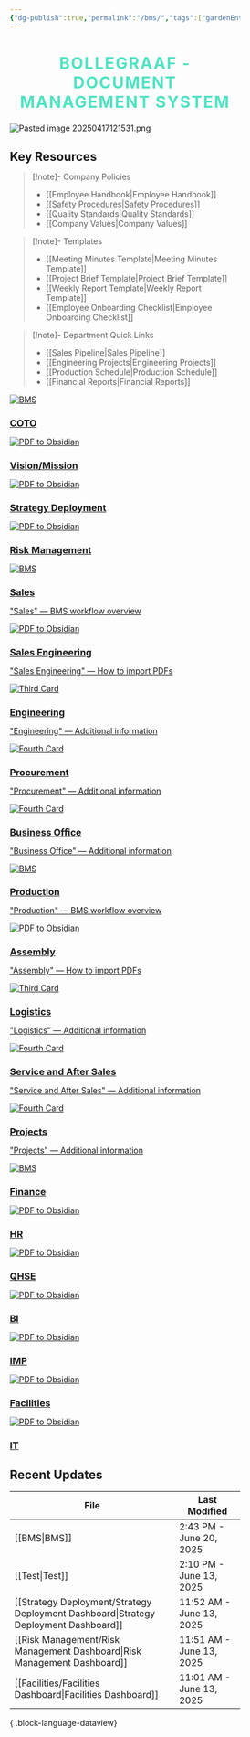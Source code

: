 ```yaml
---
{"dg-publish":true,"permalink":"/bms/","tags":["gardenEntry"],"noteIcon":"1"}
---
```


# Bollegraaf - Document Management System

![Pasted image 20250417121531.png](/img/user/attachments/Pasted%20image%2020250417121531.png)

## Key Resources

> [!note]- Company Policies
> 
> - [[Employee Handbook\|Employee Handbook]]
> - [[Safety Procedures\|Safety Procedures]]
> - [[Quality Standards\|Quality Standards]]
> - [[Company Values\|Company Values]]

> [!note]- Templates
> 
> - [[Meeting Minutes Template\|Meeting Minutes Template]]
> - [[Project Brief Template\|Project Brief Template]]
> - [[Weekly Report Template\|Weekly Report Template]]
> - [[Employee Onboarding Checklist\|Employee Onboarding Checklist]]

> [!note]- Department Quick Links
> 
> - [[Sales Pipeline\|Sales Pipeline]]
> - [[Engineering Projects\|Engineering Projects]]
> - [[Production Schedule\|Production Schedule]]
> - [[Financial Reports\|Financial Reports]]
<div class="flashcard-grid grid-4">
  <div class="flashcard theme-cyan">
    <a href="/COTO/COTO-Dashboard">
      <div class="flashcard-image">
        <img src="/img/OfficeBollegraaf.png" alt="BMS">
      </div>
      <div class="flashcard-content">
        <h3>COTO</h3>
        <p></p>
      </div>
    </a>
  </div>
  
  <div class="flashcard theme-cyan">
    <a href="/Vision-Mission/Vision-Mission">
      <div class="flashcard-image">
        <img src="/img/OfficeBollegraaf.png" alt="PDF to Obsidian">
      </div>
      <div class="flashcard-content">
        <h3>Vision/Mission</h3>
        <p></p>
      </div>
    </a>
  </div>
  
  <div class="flashcard theme-cyan">
    <a href="/Strategy-Deployment/Strategy-Deployment-Dashboard">
      <div class="flashcard-image">
        <img src="/img/OfficeBollegraaf.png" alt="PDF to Obsidian">
      </div>
      <div class="flashcard-content">
        <h3>Strategy Deployment</h3>
        <p></p>
      </div>
    </a>
  </div>
  
  <div class="flashcard theme-cyan">
    <a href="/Risk-Management/Risk-Management-Dashboard">
      <div class="flashcard-image">
        <img src="/img/OfficeBollegraaf.png" alt="PDF to Obsidian">
      </div>
      <div class="flashcard-content">
        <h3>Risk Management</h3>
        <p></p>
      </div>
    </a>
  </div>
</div>


<div class="flashcard-grid grid-10">
  <div class="flashcard theme-orange">
    <a href="/Sales/Sales-Dashboard">
      <div class="flashcard-image">
        <img 
        src="/img/OfficeBollegraaf.png" 
        alt="BMS">
      </div>
      <div class="flashcard-content">
        <h3>Sales</h3>
        <p>"Sales" — BMS workflow overview</p>
      </div>
    </a>
  </div>
  <div class="flashcard theme-orange">
    <a href="/Sales-Engineering/Sales-Engineering-Dashboard">
      <div class="flashcard-image">
        <img src="/img/BRS_Shield.png" alt="PDF to Obsidian">
      </div>
      <div class="flashcard-content">
        <h3>Sales Engineering</h3>
        <p>"Sales Engineering" — How to import PDFs</p>
      </div>
    </a>
  </div>
  <div class="flashcard theme-orange">
    <a href="/Engineering/Engineering-Dashboard">
      <div class="flashcard-image">
        <img src="/img/Your-Third-Image.png" alt="Third Card">
      </div>
      <div class="flashcard-content">
        <h3>Engineering</h3>
        <p>"Engineering" — Additional information</p>
      </div>
    </a>
  </div>
  <div class="flashcard theme-orange">
      <a href="/Procurement/Procurement-Dashboard">
      <div class="flashcard-image">
        <img src="/img/Your-Fourth-Image.png" alt="Fourth Card">
      </div>
      <div class="flashcard-content">
        <h3>Procurement</h3>
        <p>"Procurement" — Additional information</p>
      </div>
    </a>
  </div>
    <div class="flashcard theme-orange">
    <a href="/Business-Office/Business-Office-Dashboard">
      <div class="flashcard-image">
        <img src="/img/Your-Fourth-Image.png" alt="Fourth Card">
      </div>
      <div class="flashcard-content">
        <h3>Business Office</h3>
        <p>"Business Office" — Additional information</p>
      </div>
    </a>
  </div>
  <div class="flashcard theme-orange">
    <a href="/Production/Production-Dashboard">
      <div class="flashcard-image">
        <img 
        src="/img/OfficeBollegraaf.png" 
        alt="BMS">
      </div>
      <div class="flashcard-content">
        <h3>Production</h3>
        <p>"Production" — BMS workflow overview</p>
      </div>
    </a>
  </div>
  <div class="flashcard theme-orange">
    <a href="/Assembly/Assembly-Dashboard">
      <div class="flashcard-image">
        <img src="/img/BRS_Shield.png" alt="PDF to Obsidian">
      </div>
      <div class="flashcard-content">
        <h3>Assembly</h3>
        <p>"Assembly" — How to import PDFs</p>
      </div>
    </a>
  </div>
  <div class="flashcard theme-orange">
    <a href="/Logistics/Logistics-Dashboard">
      <div class="flashcard-image">
        <img src="/img/Your-Third-Image.png" alt="Third Card">
      </div>
      <div class="flashcard-content">
        <h3>Logistics</h3>
        <p>"Logistics" — Additional information</p>
      </div>
    </a>
  </div>
  <div class="flashcard theme-orange">
    <a href="/Service-and-After-Sales/Service-and-After-Sales-Dashboard">
      <div class="flashcard-image">
        <img src="/img/Your-Fourth-Image.png" alt="Fourth Card">
      </div>
      <div class="flashcard-content">
        <h3>Service and After Sales</h3>
        <p>"Service and After Sales" — Additional information</p>
      </div>
    </a>
  </div>
    <div class="flashcard theme-orange">
    <a href="/Projects/Projects-Dashboard">
      <div class="flashcard-image">
        <img src="/img/Your-Fourth-Image.png" alt="Fourth Card">
      </div>
      <div class="flashcard-content">
        <h3>Projects</h3>
        <p>"Projects" — Additional information</p>
      </div>
    </a>
  </div>
</div>


<div class="flashcard-grid grid-7">
  <div class="flashcard theme-red">
    <a href="/Finance/Finance-Dashboard">
      <div class="flashcard-image">
        <img src="/img/OfficeBollegraaf.png" alt="BMS">
      </div>
      <div class="flashcard-content">
        <h3>Finance</h3>
        <p></p>
      </div>
    </a>
  </div>
  
  <div class="flashcard theme-red">
    <a href="/HR/HR-Dashboard">
      <div class="flashcard-image">
        <img src="/img/OfficeBollegraaf.png" alt="PDF to Obsidian">
      </div>
      <div class="flashcard-content">
        <h3>HR</h3>
        <p></p>
      </div>
    </a>
  </div>
  
  <div class="flashcard theme-red">
    <a href="/QHSE/QHSE-Dashboard">
      <div class="flashcard-image">
        <img src="/img/OfficeBollegraaf.png" alt="PDF to Obsidian">
      </div>
      <div class="flashcard-content">
        <h3>QHSE</h3>
        <p></p>
      </div>
    </a>
  </div>
  
  <div class="flashcard theme-red">
    <a href="/BI/BI-Dashboard">
      <div class="flashcard-image">
        <img src="/img/OfficeBollegraaf.png" alt="PDF to Obsidian">
      </div>
      <div class="flashcard-content">
        <h3>BI</h3>
        <p></p>
      </div>
    </a>
  </div>
    <div class="flashcard theme-red">
    <a href="/IMP/IMP-Dashboard">
      <div class="flashcard-image">
        <img src="/img/OfficeBollegraaf.png" alt="PDF to Obsidian">
      </div>
      <div class="flashcard-content">
        <h3>IMP</h3>
        <p></p>
      </div>
    </a>
  </div>
    <div class="flashcard theme-red">
    <a href="/Facilities/Facilities-Dashboard">
      <div class="flashcard-image">
        <img src="/img/OfficeBollegraaf.png" alt="PDF to Obsidian">
      </div>
      <div class="flashcard-content">
        <h3>Facilities</h3>
        <p></p>
      </div>
    </a>
  </div>
    <div class="flashcard theme-red">
    <a href="/IT/IT-Dashboard">
      <div class="flashcard-image">
        <img src="/img/OfficeBollegraaf.png" alt="PDF to Obsidian">
      </div>
      <div class="flashcard-content">
        <h3>IT</h3>
        <p></p>
      </div>
    </a>
  </div>
</div>

## Recent Updates
| File                                                                                    | Last Modified            |
| --------------------------------------------------------------------------------------- | ------------------------ |
| [[BMS\|BMS]]                                                                         | 2:43 PM - June 20, 2025  |
| [[Test\|Test]]                                                                       | 2:10 PM - June 13, 2025  |
| [[Strategy Deployment/Strategy Deployment Dashboard\|Strategy Deployment Dashboard]] | 11:52 AM - June 13, 2025 |
| [[Risk Management/Risk Management Dashboard\|Risk Management Dashboard]]             | 11:51 AM - June 13, 2025 |
| [[Facilities/Facilities Dashboard\|Facilities Dashboard]]                            | 11:01 AM - June 13, 2025 |

{ .block-language-dataview}



<!DOCTYPE html>
<html lang="en">
<head>
    <meta charset="UTF-8">
    <meta name="viewport" content="width=device-width, initial-scale=1.0">
    <title>Interactive Art: Venn & Butterfly</title>
    <style>
        * {
            box-sizing: border-box;
            margin: 0;
            padding: 0;
        }

        body {
            background: #000;
            display: flex;
            flex-direction: column;
            align-items: center;
            justify-content: center;
            min-height: 100vh;
            font-family: 'Arial', sans-serif;
            overflow-x: hidden;
        }

        .art-container {
            display: flex;
            flex-direction: column;
            align-items: center;
            gap: 40px;
            width: 100%;
            padding: 40px;
        }

        /* Venn Diagram Styles */
        .venn {
            overflow: hidden;
            position: relative;
            border-radius: 50%;
            background: #0e2a23;
            text-transform: uppercase;
            font-size: 24px;
            color: white;
            font-weight: bold;
            line-height: 1;
            width: 80vmin;
            height: 80vmin;
            padding: 40px;
            margin: 0 auto;
            box-shadow: 0 0 30px rgba(80, 227, 194, 0.3);
        }

        .venn:hover,
        .venn:hover *,
        .venn:hover *:after {
            animation-play-state: paused;
        }
        
        .venn > span {
            position: relative;
            z-index: 1;
            text-align: center;
            display: block;
            font-size: 32px;
        }
        
        .venn > span:nth-child(2) {
            position: absolute;
            inset: 53% 0 0 0;
        }

        .venn__circles {
            position: absolute;
            inset: auto 0 12% 0;
            margin: auto;
            width: 78%;
            height: 73%;
            transform-origin: 50% 55%;
            animation: venn_rotate 7s linear infinite;
        }

        .venn__circles i {
            animation: venn_rotate 7s linear infinite;
            animation-direction: reverse;
            position: absolute;
            bottom: 0;
            margin: auto;
            width: 62%;
            aspect-ratio: 1/ 1;
            border-radius: 50%;
            background: rgb(80 227 194 / 50%);
        }

        .venn__circles i:nth-child(2) {
            --animation-delay: calc(-7s / 3 * 2);
            right: 0;
            bottom: 0;
        }

        .venn__circles i:nth-child(3) {
            --animation-delay: calc(-7s / 3);
            left: 0;
            right: 0;
            bottom: auto;
        }
            
        .venn__circles em {
            font-style: normal;
            position: absolute;
            inset: 35% 5%;
            animation: venn_rotate 7s linear infinite;
            animation-delay: var(--animation-delay);
            display: flex;
            align-items: flex-end;
        }

        .venn__circles em:after {
            content: attr(data-text);
            display: flex;
            align-items: center;
            justify-content: center;
            text-align: center;
            width: 66.6666666%;
            animation: venn_rotate 7s linear infinite;
            animation-delay: var(--animation-delay);
            animation-direction: reverse;
        }

        @keyframes venn_rotate {
            from { transform: rotate(0deg); }
            to { transform: rotate(360deg); }
        }

        /* Butterfly Styles */
        .butterfly-container {
            position: relative;
            width: 200px;
            height: 200px;
            transform-style: preserve-3d;
            animation: float 4s ease-in-out infinite;
            margin-top: 40px;
        }

        @keyframes float {
            0%, 100% { transform: translateY(0) rotateX(-5deg); }
            50% { transform: translateY(-20px) rotateX(5deg); }
        }

        .wing {
            position: absolute;
            width: 100px;
            height: 150px;
            transform-origin: right center;
            background: linear-gradient(45deg, #ff6b6b, #ffa3a3, #ffcccb);
            border-radius: 50% 50% 50% 50% / 60% 60% 40% 40%;
            box-shadow: 0 0 20px rgba(255, 107, 107, 0.5);
            border: 1px solid #ff4757;
            animation: flap 0.8s ease-in-out infinite alternate;
        }

        .wing.left {
            left: 0;
            top: 25px;
            transform: rotateY(30deg);
        }

        .wing.right {
            right: 0;
            top: 25px;
            transform: rotateY(-30deg);
        }

        .body {
            position: absolute;
            width: 10px;
            height: 120px;
            background: linear-gradient(to bottom, #2f3542, #57606f);
            left: 95px;
            top: 40px;
            border-radius: 5px;
            transform: translateZ(10px);
        }

        .antenna {
            position: absolute;
            width: 2px;
            height: 30px;
            background: #2f3542;
            top: 40px;
            border-radius: 2px;
        }

        .antenna.left {
            left: 95px;
            transform: rotate(-20deg) translateZ(5px);
        }

        .antenna.right {
            left: 105px;
            transform: rotate(20deg) translateZ(5px);
        }

        .antenna-tip {
            position: absolute;
            width: 6px;
            height: 6px;
            background: #ff6b6b;
            border-radius: 50%;
            top: -5px;
            left: -2px;
        }

        @keyframes flap {
            0% { transform: rotateY(30deg); }
            100% { transform: rotateY(70deg); }
        }

        .wing.right {
            animation-name: flap-right;
        }

        @keyframes flap-right {
            0% { transform: rotateY(-30deg); }
            100% { transform: rotateY(-70deg); }
        }

        .pattern {
            position: absolute;
            width: 100%;
            height: 100%;
            background: radial-gradient(circle, transparent 30%, rgba(255, 255, 255, 0.3) 30%);
            background-size: 15px 15px;
            border-radius: inherit;
            opacity: 0.7;
        }

        h1 {
            color: #50e3c2;
            text-align: center;
            margin-bottom: 20px;
            text-transform: uppercase;
            letter-spacing: 2px;
        }

        footer {
            color: #666;
            text-align: center;
            margin-top: 40px;
            font-size: 12px;
        }
    </style>
</head>
<body>
    <div class="art-container">
        <h1>Interactive Art Composition</h1>
        
        <div class="venn">
            <span>Impact</span>
            <span>IOP</span>

            <div class="venn__circles">
                <i><em data-text="activation"></em></i>
                <i><em data-text="strategy"></em></i>
                <i><em data-text="creativity"></em></i>
            </div>
        </div>

        <div class="butterfly-container">
            <div class="wing left">
                <div class="pattern"></div>
            </div>
            <div class="wing right">
                <div class="pattern"></div>
            </div>
            <div class="body"></div>
            <div class="antenna left">
                <div class="antenna-tip"></div>
            </div>
            <div class="antenna right">
                <div class="antenna-tip"></div>
            </div>
        </div>

        <footer>
            Hover over the Venn diagram to pause animations
        </footer>
    </div>
</body>
</html>            
